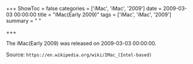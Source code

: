 +++
ShowToc = false
categories = ['iMac', 'iMac', '2009']
date = 2009-03-03 00:00:00
title = "iMac(Early 2009)"
tags = ['iMac', 'iMac', '2009']
summary = " "

+++

The iMac(Early 2009) was released on 2009-03-03 00:00:00.

Source: `https://en.wikipedia.org/wiki/IMac_(Intel-based)`


